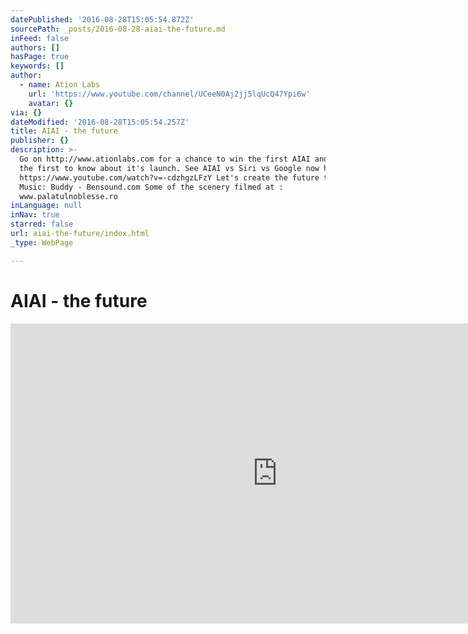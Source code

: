 ```yaml
---
datePublished: '2016-08-28T15:05:54.872Z'
sourcePath: _posts/2016-08-28-aiai-the-future.md
inFeed: false
authors: []
hasPage: true
keywords: []
author:
  - name: Ation Labs
    url: 'https://www.youtube.com/channel/UCeeN0Aj2jj5lqUcQ47Ypi6w'
    avatar: {}
via: {}
dateModified: '2016-08-28T15:05:54.257Z'
title: AIAI - the future
publisher: {}
description: >-
  Go on http://www.ationlabs.com for a chance to win the first AIAI and to be
  the first to know about it's launch. See AIAI vs Siri vs Google now here
  https://www.youtube.com/watch?v=-cdzhgzLFzY Let's create the future together.
  Music: Buddy - Bensound.com Some of the scenery filmed at :
  www.palatulnoblesse.ro
inLanguage: null
inNav: true
starred: false
url: aiai-the-future/index.html
_type: WebPage

---
```

# AIAI - the future

<iframe src="https://cdn.embedly.com/widgets/media.html?src=https%3A%2F%2Fwww.youtube.com%2Fembed%2FnIJwXy_e4yg%3Ffeature%3Doembed&amp;url=http%3A%2F%2Fwww.youtube.com%2Fwatch%3Fv%3DnIJwXy_e4yg&amp;image=https%3A%2F%2Fi.ytimg.com%2Fvi%2FnIJwXy_e4yg%2Fhqdefault.jpg&amp;key=b7d04c9b404c499eba89ee7072e1c4f7&amp;type=text%2Fhtml&amp;schema=youtube" width="854" height="480" scrolling="no" frameborder="0" allowfullscreen="" style=""></iframe>